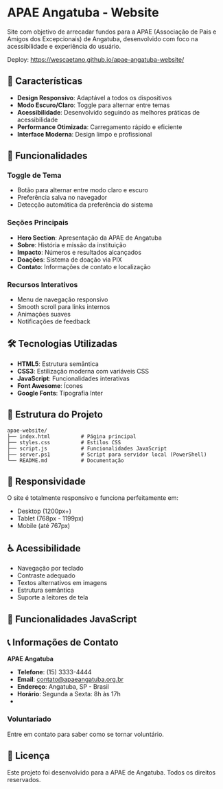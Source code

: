 # APAE Angatuba - Website

Site com objetivo de arrecadar fundos para a APAE (Associação de Pais e Amigos dos Excepcionais) de Angatuba, desenvolvido com foco na acessibilidade e experiência do usuário.

Deploy: https://wescaetano.github.io/apae-angatuba-website/


## 🎯 Características

- **Design Responsivo**: Adaptável a todos os dispositivos
- **Modo Escuro/Claro**: Toggle para alternar entre temas
- **Acessibilidade**: Desenvolvido seguindo as melhores práticas de acessibilidade
- **Performance Otimizada**: Carregamento rápido e eficiente
- **Interface Moderna**: Design limpo e profissional

## 🌟 Funcionalidades

### Toggle de Tema
- Botão para alternar entre modo claro e escuro
- Preferência salva no navegador
- Detecção automática da preferência do sistema

### Seções Principais
- **Hero Section**: Apresentação da APAE de Angatuba
- **Sobre**: História e missão da instituição
- **Impacto**: Números e resultados alcançados
- **Doações**: Sistema de doação via PIX
- **Contato**: Informações de contato e localização

### Recursos Interativos
- Menu de navegação responsivo
- Smooth scroll para links internos
- Animações suaves
- Notificações de feedback

## 🛠️ Tecnologias Utilizadas

- **HTML5**: Estrutura semântica
- **CSS3**: Estilização moderna com variáveis CSS
- **JavaScript**: Funcionalidades interativas
- **Font Awesome**: Ícones
- **Google Fonts**: Tipografia Inter

## 📁 Estrutura do Projeto

```
apae-website/
├── index.html          # Página principal
├── styles.css          # Estilos CSS
├── script.js           # Funcionalidades JavaScript
├── server.ps1          # Script para servidor local (PowerShell)
└── README.md           # Documentação
```


## 📱 Responsividade

O site é totalmente responsivo e funciona perfeitamente em:
- Desktop (1200px+)
- Tablet (768px - 1199px)
- Mobile (até 767px)

## ♿ Acessibilidade

- Navegação por teclado
- Contraste adequado
- Textos alternativos em imagens
- Estrutura semântica
- Suporte a leitores de tela

## 🔧 Funcionalidades JavaScript

## 📞 Informações de Contato

**APAE Angatuba**
- **Telefone**: (15) 3333-4444
- **Email**: contato@apaeangatuba.org.br
- **Endereço**: Angatuba, SP - Brasil
- **Horário**: Segunda a Sexta: 8h às 17h
- 
### Voluntariado
Entre em contato para saber como se tornar voluntário.

## 📄 Licença

Este projeto foi desenvolvido para a APAE de Angatuba. Todos os direitos reservados.

